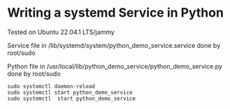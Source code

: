 # Writing a systemd Service in Python

Tested on Ubuntu 22.04.1 LTS/jammy

Service file in /lib/systemd/system/python_demo_service.service done by root/sudo

Python file in /usr/local/lib/python_demo_service/python_demo_service.py done by root/sudo

```
sudo systemctl daemon-reload
sudo systemctl start python_demo_service
sudo systemctl  start python_demo_service
```
